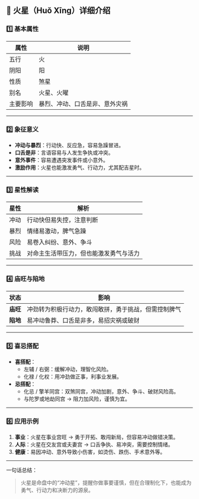 ## 🌟 火星（Huǒ Xīng）详细介绍

### 1️⃣ 基本属性

| 属性     | 说明                           |
| -------- | ------------------------------ |
| 五行     | 火                             |
| 阴阳     | 阳                             |
| 性质     | 煞星                           |
| 别名     | 火星、火曜                     |
| 主要影响 | 暴烈、冲动、口舌是非、意外灾祸 |

------

### 2️⃣ 象征意义

- **冲动与暴烈**：行动快、反应急，容易急躁冒进。
- **口舌是非**：言语容易与人发生争执或冲突。
- **意外事件**：容易遭遇突发事件或小意外。
- **激励作用**：火星也能激发勇气、行动力，尤其配吉星时。

------

### 3️⃣ 星性解读

| 星性 | 解析                                   |
| ---- | -------------------------------------- |
| 冲动 | 行动快但易失控，注意判断               |
| 暴烈 | 情绪易激动，脾气急躁                   |
| 风险 | 易卷入纠纷、意外、争斗                 |
| 挑战 | 对命主生活带压力，但也能激发勇气与活力 |

------

### 4️⃣ 庙旺与陷地

| 状态     | 影响                                                 |
| -------- | ---------------------------------------------------- |
| **庙旺** | 冲劲转为积极行动力，敢闯敢拼，勇于挑战，但需控制脾气 |
| **陷地** | 易冲动鲁莽、口舌是非多，易招灾祸或破财               |

------

### 5️⃣ 喜忌搭配

- **喜搭配**：
  - 左辅 / 右弼：缓解冲动，理智化风险。
  - 化禄 / 化权：用冲劲做正事，利事业发展。
- **忌搭配**：
  - 化忌 / 擎羊同宫：双煞同宫，冲动加剧，意外、争斗、破财风险高。
  - 与陀罗或地劫同宫 → 阻力加风险，谨慎为宜。

------

### 6️⃣ 应用示例

1. **事业**：火星在事业宫旺 → 勇于开拓、敢闯新局，但容易冲动做错决策。
2. **人际**：火星在交友宫或夫妻宫 → 口舌争执、易冲突，需要控制情绪。
3. **健康**：易因冲动、意外导致小伤害，如烫伤、跌伤、手术意外等。

------

一句话总结：

> 火星是命盘中的“冲动星”，提醒你做事要谨慎，但在合理制化下，也能成为勇气、行动力和决断力的源泉。